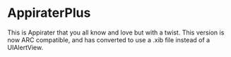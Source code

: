 AppiraterPlus
=============

This is Appirater that you all know and love but with a twist. This version is now ARC compatible, and has converted to use a .xib file instead of a UIAlertView.